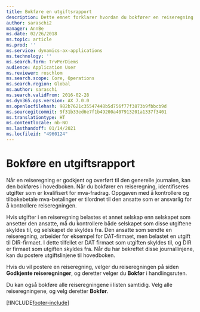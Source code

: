 ```yaml
---
title: Bokføre en utgiftsrapport
description: Dette emnet forklarer hvordan du bokfører en reiseregning i hovedboken.
author: saraschi2
manager: AnnBe
ms.date: 02/26/2018
ms.topic: article
ms.prod: ''
ms.service: dynamics-ax-applications
ms.technology: ''
ms.search.form: TrvPerDiems
audience: Application User
ms.reviewer: roschlom
ms.search.scope: Core, Operations
ms.search.region: Global
ms.author: saraschi
ms.search.validFrom: 2016-02-28
ms.dyn365.ops.version: AX 7.0.0
ms.openlocfilehash: 982b7621c35547448b5d756f77f3873b9fbbcb9d
ms.sourcegitcommit: 9f31b33ed6e7f1b49200a407913201a1337f3401
ms.translationtype: HT
ms.contentlocale: nb-NO
ms.lasthandoff: 01/14/2021
ms.locfileid: "4960124"
---
```

# <a name="post-an-expense-report"></a>Bokføre en utgiftsrapport

Når en reiseregning er godkjent og overført til den generelle journalen, kan den bokføres i hovedboken. Når du bokfører en reiseregning, identifiseres utgifter som er kvalifisert for mva-fradrag. Oppgaven med å kontrollere og tilbakebetale mva-betalinger er tilordnet til den ansatte som er ansvarlig for å kontrollere reiseregningen.

Hvis utgifter i en reiseregning belastes et annet selskap enn selskapet som ansetter den ansatte, må du kontrollere både selskapet som disse utgiftene skyldes til, og selskapet de skyldes fra. Den ansatte som sendte en reiseregning, arbeider for eksempel for DAT-firmaet, men belastet en utgift til DIR-firmaet. I dette tilfellet er DAT firmaet som utgiften skyldes til, og DIR er firmaet som utgiften skyldes fra. Når du har bekreftet disse journallinjene, kan du postere utgiftslinjene til hovedboken.

Hvis du vil postere en reiseregning, velger du reiseregningen på siden **Godkjente reiseregninger**, og deretter velger du **Bokfør** i handlingsruten.

Du kan også bokføre alle reiseregningene i listen samtidig. Velg alle reiseregningene, og velg deretter **Bokfør**.


[!INCLUDE[footer-include](../includes/footer-banner.md)]